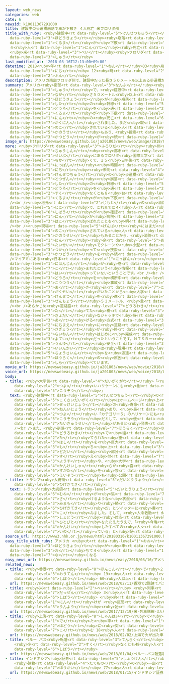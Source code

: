 ```yaml
---
layout: web_news
categories: web
cate: 6
newsid: k10011367291000
title: 建設中の歩道橋崩落で車が下敷き ４人死亡 米フロリダ州
title_with_ruby: <ruby>建設中<rt data-ruby-level="5">けんせつちゅう</rt></ruby>の<ruby>歩道橋<rt
  data-ruby-level="3">ほどうきょう</rt></ruby><ruby>崩落<rt data-ruby-level="7">ほうらく</rt></ruby>で<ruby>車<rt
  data-ruby-level="1">くるま</rt></ruby>が<ruby>下敷<rt data-ruby-level="7">したじ</rt></ruby>き
  ４<ruby>人<rt data-ruby-level="1">にん</rt></ruby><ruby>死亡<rt data-ruby-level="6">しぼう</rt></ruby>
  <ruby>米<rt data-ruby-level="3">べい</rt></ruby><ruby>フロリダ<rt data-ruby-level="3">ふろりだ</rt></ruby><ruby>州<rt
  data-ruby-level="3">しゅう</rt></ruby>
last_modified_at: '2018-03-16T12:13:00+09:00'
datetime: 2018<ruby>年<rt data-ruby-level="1">ねん</rt></ruby>03<ruby>月<rt data-ruby-level="1">がつ</rt></ruby>16<ruby>日<rt
  data-ruby-level="1">にち</rt></ruby> 12<ruby>時<rt data-ruby-level="2">じ</rt></ruby>13<ruby>分<rt
  data-ruby-level="2">ふん</rt></ruby>
description: アメリカ南部フロリダ州で、建設中だった長さ５０メートル以上ある歩道橋が崩落し、下の幹線道路を通っていた車が下敷きになって、これまでに４人の死亡が確認されました。まだ取り残されている人がいる可能性もあり、捜索活動が続けられています。
summary: アメリカ<ruby>南部<rt data-ruby-level="3">なんぶ</rt></ruby><ruby>フロリダ<rt data-ruby-level="3">ふろりだ</rt></ruby><ruby>州<rt
  data-ruby-level="3">しゅう</rt></ruby>で、<ruby>建設中<rt data-ruby-level="5">けんせつちゅう</rt></ruby>だった<ruby>長<rt
  data-ruby-level="2">なが</rt></ruby>さ５０メートル<ruby>以上<rt data-ruby-level="4">いじょう</rt></ruby>ある<ruby>歩道橋<rt
  data-ruby-level="3">ほどうきょう</rt></ruby>が<ruby>崩落<rt data-ruby-level="7">ほうらく</rt></ruby>し、<ruby>下<rt
  data-ruby-level="1">した</rt></ruby>の<ruby>幹線<rt data-ruby-level="5">かんせん</rt></ruby><ruby>道路<rt
  data-ruby-level="3">どうろ</rt></ruby>を<ruby>通<rt data-ruby-level="2">とお</rt></ruby>っていた<ruby>車<rt
  data-ruby-level="1">くるま</rt></ruby>が<ruby>下敷<rt data-ruby-level="7">したじ</rt></ruby>きになって、これまでに４<ruby>人<rt
  data-ruby-level="1">にん</rt></ruby>の<ruby>死亡<rt data-ruby-level="6">しぼう</rt></ruby>が<ruby>確認<rt
  data-ruby-level="7">かくにん</rt></ruby>されました。まだ<ruby>取<rt data-ruby-level="4">と</rt></ruby>り<ruby>残<rt
  data-ruby-level="4">のこ</rt></ruby>されている<ruby>人<rt data-ruby-level="1">ひと</rt></ruby>がいる<ruby>可能性<rt
  data-ruby-level="5">かのうせい</rt></ruby>もあり、<ruby>捜索<rt data-ruby-level="7">そうさく</rt></ruby><ruby>活動<rt
  data-ruby-level="3">かつどう</rt></ruby>が<ruby>続<rt data-ruby-level="4">つづ</rt></ruby>けられています。
image_url: https://newswebeasy.github.io/ja201803/news/web/image/2018/03/16/K10011367291_1803161203_1803161213_01_02.jpg
more: <ruby>フロリダ<rt data-ruby-level="3">ふろりだ</rt></ruby><ruby>州<rt data-ruby-level="3">しゅう</rt></ruby>の<ruby>中心<rt
  data-ruby-level="2">ちゅうしん</rt></ruby><ruby>都市<rt data-ruby-level="3">とし</rt></ruby>マイアミの<ruby>西部<rt
  data-ruby-level="3">せいぶ</rt></ruby>にあるフロリダ<ruby>国際大学<rt data-ruby-level="5">こくさいだいがく</rt></ruby>の<ruby>近<rt
  data-ruby-level="2">ちか</rt></ruby>くで、１５<ruby>日午後<rt data-ruby-level="2">にちごご</rt></ruby>（<ruby>日本<rt
  data-ruby-level="1">にっぽん</rt></ruby><ruby>時間<rt data-ruby-level="2">じかん</rt></ruby>１６<ruby>日<rt
  data-ruby-level="1">にち</rt></ruby><ruby>未明<rt data-ruby-level="4">みめい</rt></ruby>）、<ruby>建設中<rt
  data-ruby-level="5">けんせつちゅう</rt></ruby>の<ruby>歩道橋<rt data-ruby-level="3">ほどうきょう</rt></ruby>が<ruby>突然<rt
  data-ruby-level="7">とつぜん</rt></ruby><ruby>崩落<rt data-ruby-level="7">ほうらく</rt></ruby>し、<ruby>下<rt
  data-ruby-level="1">した</rt></ruby>の<ruby>幹線<rt data-ruby-level="5">かんせん</rt></ruby><ruby>道路<rt
  data-ruby-level="3">どうろ</rt></ruby>を<ruby>通<rt data-ruby-level="2">とお</rt></ruby>っていた<ruby>少<rt
  data-ruby-level="2">すく</rt></ruby>なくとも８<ruby>台<rt data-ruby-level="2">だい</rt></ruby>の<ruby>車<rt
  data-ruby-level="1">くるま</rt></ruby>が<ruby>下敷<rt data-ruby-level="7">したじ</rt></ruby>きになりました。<br
  /><br /><ruby>地元<rt data-ruby-level="2">じもと</rt></ruby>の<ruby>消防<rt data-ruby-level="5">しょうぼう</rt></ruby>は、この<ruby>事故<rt
  data-ruby-level="5">じこ</rt></ruby>で、これまでに４<ruby>人<rt data-ruby-level="1">にん</rt></ruby>の<ruby>死亡<rt
  data-ruby-level="6">しぼう</rt></ruby>が<ruby>確認<rt data-ruby-level="7">かくにん</rt></ruby>されたほか、９<ruby>人<rt
  data-ruby-level="1">にん</rt></ruby>が<ruby>病院<rt data-ruby-level="3">びょういん</rt></ruby>に<ruby>運<rt
  data-ruby-level="3">はこ</rt></ruby>ばれたことを<ruby>明<rt data-ruby-level="2">あき</rt></ruby>らかにしました。<br
  /><br /><ruby>現場<rt data-ruby-level="5">げんば</rt></ruby>にはまだ<ruby>取<rt data-ruby-level="4">と</rt></ruby>り<ruby>残<rt
  data-ruby-level="4">のこ</rt></ruby>されている<ruby>人<rt data-ruby-level="1">ひと</rt></ruby>がいる<ruby>可能性<rt
  data-ruby-level="5">かのうせい</rt></ruby>もあることから、<ruby>消防<rt data-ruby-level="5">しょうぼう</rt></ruby>は１００<ruby>人<rt
  data-ruby-level="1">にん</rt></ruby><ruby>余<rt data-ruby-level="5">あま</rt></ruby>りの<ruby>態勢<rt
  data-ruby-level="5">たいせい</rt></ruby>でクレーンや<ruby>小型<rt data-ruby-level="4">こがた</rt></ruby>カメラなどを<ruby>使<rt
  data-ruby-level="3">つか</rt></ruby>って<ruby>捜索<rt data-ruby-level="7">そうさく</rt></ruby><ruby>活動<rt
  data-ruby-level="3">かつどう</rt></ruby>を<ruby>続<rt data-ruby-level="4">つづ</rt></ruby>けています。<br
  />マイアミにある<ruby>日本<rt data-ruby-level="1">にっぽん</rt></ruby><ruby>総領事館<rt data-ruby-level="5">そうりょうじかん</rt></ruby>によりますと、これまでのところ<ruby>日本人<rt
  data-ruby-level="1">にほんじん</rt></ruby>が<ruby>巻<rt data-ruby-level="7">ま</rt></ruby>き<ruby>込<rt
  data-ruby-level="7">こ</rt></ruby>まれたという<ruby>情報<rt data-ruby-level="5">じょうほう</rt></ruby>は<ruby>入<rt
  data-ruby-level="1">はい</rt></ruby>っていないということです。<br /><br /><ruby>歩道橋<rt data-ruby-level="3">ほどうきょう</rt></ruby>は、<ruby>道路<rt
  data-ruby-level="3">どうろ</rt></ruby>を<ruby>横断中<rt data-ruby-level="5">おうだんちゅう</rt></ruby>に<ruby>交通<rt
  data-ruby-level="2">こうつう</rt></ruby><ruby>事故<rt data-ruby-level="5">じこ</rt></ruby>に<ruby>巻<rt
  data-ruby-level="7">ま</rt></ruby>き<ruby>込<rt data-ruby-level="7">こ</rt></ruby>まれる<ruby>学生<rt
  data-ruby-level="1">がくせい</rt></ruby>がいたことから<ruby>大学<rt data-ruby-level="1">だいがく</rt></ruby>が<ruby>建設<rt
  data-ruby-level="5">けんせつ</rt></ruby>を<ruby>進<rt data-ruby-level="3">すす</rt></ruby>めていたもので、<ruby>全長<rt
  data-ruby-level="3">ぜんちょう</rt></ruby>５３メートル、<ruby>重<rt data-ruby-level="3">おも</rt></ruby>さ８６０トンあります。<br
  /><br />あらかじめ<ruby>道路脇<rt data-ruby-level="7">どうろわき</rt></ruby>で<ruby>組<rt data-ruby-level="2">く</rt></ruby>み<ruby>立<rt
  data-ruby-level="2">た</rt></ruby>てた<ruby>橋<rt data-ruby-level="3">はし</rt></ruby>を<ruby>巨大<rt
  data-ruby-level="7">きょだい</rt></ruby>なジャッキで<ruby>持<rt data-ruby-level="3">も</rt></ruby>ち<ruby>上<rt
  data-ruby-level="3">あ</rt></ruby>げる<ruby>方式<rt data-ruby-level="3">ほうしき</rt></ruby>で、５<ruby>日前<rt
  data-ruby-level="2">にちまえ</rt></ruby>に<ruby>道路<rt data-ruby-level="3">どうろ</rt></ruby>にかける<ruby>作業<rt
  data-ruby-level="3">さぎょう</rt></ruby>が<ruby>終<rt data-ruby-level="3">お</rt></ruby>わり、<ruby>来年<rt
  data-ruby-level="2">らいねん</rt></ruby>はじめに<ruby>完成<rt data-ruby-level="4">かんせい</rt></ruby>する<ruby>予定<rt
  data-ruby-level="3">よてい</rt></ruby>だったということです。ＮＴＳＢ＝<ruby>国家<rt data-ruby-level="2">こっか</rt></ruby><ruby>運輸<rt
  data-ruby-level="5">うんゆ</rt></ruby><ruby>安全<rt data-ruby-level="3">あんぜん</rt></ruby><ruby>委員会<rt
  data-ruby-level="3">いいんかい</rt></ruby>は<ruby>現場<rt data-ruby-level="5">げんば</rt></ruby>に<ruby>調査員<rt
  data-ruby-level="5">ちょうさいん</rt></ruby>を<ruby>派遣<rt data-ruby-level="7">はけん</rt></ruby>して<ruby>崩落<rt
  data-ruby-level="7">ほうらく</rt></ruby>の<ruby>原因<rt data-ruby-level="5">げんいん</rt></ruby>を<ruby>調<rt
  data-ruby-level="3">しら</rt></ruby>べています。
movie_url: https://newswebeasy.github.io/ja201803/news/web/movie/2018/03/16/k10011367291_201803161217_201803161219.mp4
voice_url: https://newswebeasy.github.io/ja201803/news/web/voice/2018/03/16/k10011367291_201803161217_201803161219.mp3
body:
- title: <ruby>大学側<rt data-ruby-level="4">だいがくがわ</rt></ruby>「<ruby>最<rt data-ruby-level="4">もっと</rt></ruby>も<ruby>強<rt
    data-ruby-level="2">つよ</rt></ruby>いハリケーンにも<ruby>耐<rt data-ruby-level="7">た</rt></ruby>える<ruby>構造<rt
    data-ruby-level="5">こうぞう</rt></ruby>」
  text: <ruby>建設中<rt data-ruby-level="5">けんせつちゅう</rt></ruby>の<ruby>歩道橋<rt data-ruby-level="3">ほどうきょう</rt></ruby>について、フロリダ<ruby>国際大学<rt
    data-ruby-level="5">こくさいだいがく</rt></ruby>はホームページ<ruby>上<rt data-ruby-level="1">じょう</rt></ruby>で、<ruby>設計上<rt
    data-ruby-level="5">せっけいじょう</rt></ruby>の<ruby>寿命<rt data-ruby-level="7">じゅみょう</rt></ruby>は１００<ruby>年以上<rt
    data-ruby-level="4">ねんいじょう</rt></ruby>あり、<ruby>最<rt data-ruby-level="4">もっと</rt></ruby>も<ruby>強<rt
    data-ruby-level="2">つよ</rt></ruby>い「カテゴリー５」のハリケーンにも<ruby>耐<rt data-ruby-level="7">た</rt></ruby>える<ruby>構造<rt
    data-ruby-level="5">こうぞう</rt></ruby>だとして、<ruby>優<rt data-ruby-level="7">すぐ</rt></ruby>れた<ruby>耐久性<rt
    data-ruby-level="7">たいきゅうせい</rt></ruby>があると<ruby>発表<rt data-ruby-level="3">はっぴょう</rt></ruby>していました。<br
    /><br />また、<ruby>崩落<rt data-ruby-level="7">ほうらく</rt></ruby>の５<ruby>日前<rt data-ruby-level="2">にちまえ</rt></ruby>、<ruby>道路脇<rt
    data-ruby-level="7">どうろわき</rt></ruby>で<ruby>組<rt data-ruby-level="2">く</rt></ruby>み<ruby>立<rt
    data-ruby-level="2">た</rt></ruby>てられた<ruby>重<rt data-ruby-level="3">おも</rt></ruby>さ８６０トンある<ruby>橋<rt
    data-ruby-level="3">はし</rt></ruby>を<ruby>巨大<rt data-ruby-level="7">きょだい</rt></ruby>なジャッキで<ruby>持<rt
    data-ruby-level="3">も</rt></ruby>ち<ruby>上<rt data-ruby-level="3">あ</rt></ruby>げて<ruby>土台<rt
    data-ruby-level="2">どだい</rt></ruby><ruby>部分<rt data-ruby-level="3">ぶぶん</rt></ruby>に<ruby>据<rt
    data-ruby-level="7">す</rt></ruby>え<ruby>付<rt data-ruby-level="7">つ</rt></ruby>ける<ruby>様子<rt
    data-ruby-level="3">ようす</rt></ruby>や、<ruby>大学<rt data-ruby-level="1">だいがく</rt></ruby><ruby>関係者<rt
    data-ruby-level="4">かんけいしゃ</rt></ruby>らが<ruby>喜<rt data-ruby-level="4">よろこ</rt></ruby>ぶ<ruby>姿<rt
    data-ruby-level="6">すがた</rt></ruby>を<ruby>写<rt data-ruby-level="3">うつ</rt></ruby>した<ruby>映像<rt
    data-ruby-level="6">えいぞう</rt></ruby>も<ruby>公開<rt data-ruby-level="3">こうかい</rt></ruby>していました。
- title: トランプ<ruby>大統領<rt data-ruby-level="5">だいとうりょう</rt></ruby>「あまりに<ruby>悲劇的<rt
    data-ruby-level="6">ひげきてき</rt></ruby>」
  text: トランプ<ruby>大統領<rt data-ruby-level="5">だいとうりょう</rt></ruby>は１５<ruby>日<rt data-ruby-level="1">にち</rt></ruby>、「<ruby>胸<rt
    data-ruby-level="6">むね</rt></ruby>が<ruby>張<rt data-ruby-level="7">は</rt></ruby>り<ruby>裂<rt
    data-ruby-level="7">さ</rt></ruby>けるような<ruby>状況<rt data-ruby-level="7">じょうきょう</rt></ruby>を<ruby>見守<rt
    data-ruby-level="3">みまも</rt></ruby>り<ruby>続<rt data-ruby-level="4">つづ</rt></ruby>けている。あまりに<ruby>悲劇的<rt
    data-ruby-level="6">ひげきてき</rt></ruby>だ」とツイッターに<ruby>書<rt data-ruby-level="7">か</rt></ruby>き<ruby>込<rt
    data-ruby-level="7">こ</rt></ruby>みました。そして、<ruby>人命救助<rt data-ruby-level="4">じんめいきゅうじょ</rt></ruby>などの<ruby>初動<rt
    data-ruby-level="4">しょどう</rt></ruby><ruby>対応<rt data-ruby-level="5">たいおう</rt></ruby>にあたった<ruby>人々<rt
    data-ruby-level="1">ひとびと</rt></ruby>をたたえたうえで、「<ruby>今晩<rt data-ruby-level="6">こんばん</rt></ruby>は、<ruby>関係<rt
    data-ruby-level="4">かんけい</rt></ruby>したすべての<ruby>人々<rt data-ruby-level="1">ひとびと</rt></ruby>のために<ruby>祈<rt
    data-ruby-level="7">いの</rt></ruby>っている」と<ruby>記<rt data-ruby-level="2">しる</rt></ruby>しています。
source_url: https://www3.nhk.or.jp/news/html/20180316/k10011367291000.html
easy_title_with_ruby: アメリカ <ruby>大<rt data-ruby-level="1">おお</rt></ruby>きな<ruby>歩道橋<rt
  data-ruby-level="3">ほどうきょう</rt></ruby>が<ruby>車<rt data-ruby-level="1">くるま</rt></ruby>に<ruby>落<rt
  data-ruby-level="3">お</rt></ruby>ちて４<ruby>人<rt data-ruby-level="1">にん</rt></ruby>が<ruby>亡<rt
  data-ruby-level="7">な</rt></ruby>くなる
easy_news_url: https://newswebeasy.github.io/news/easy/2018/03/16/アメリカ-大きな歩道橋が車に落ちて4人が亡くなる
related_news:
- title: <ruby>香港<rt data-ruby-level="8">ほんこん</rt></ruby>で<ruby>２階建<rt data-ruby-level="4">にかいだ</rt></ruby>てバス<ruby>横転<rt
    data-ruby-level="3">おうてん</rt></ruby> 19<ruby>人<rt data-ruby-level="1">にん</rt></ruby><ruby>死亡<rt
    data-ruby-level="6">しぼう</rt></ruby> 60<ruby>人以上<rt data-ruby-level="4">にんいじょう</rt></ruby>けが
  url: https://newswebeasy.github.io/news/web/2018/02/11/香港で2階建てバス横転-19人死亡-60人以上けが
- title: <ruby>米<rt data-ruby-level="2">べい</rt></ruby> <ruby>列車<rt data-ruby-level="3">れっしゃ</rt></ruby><ruby>脱線<rt
    data-ruby-level="7">だっせん</rt></ruby> 3<ruby>人<rt data-ruby-level="1">にん</rt></ruby><ruby>死亡<rt
    data-ruby-level="6">しぼう</rt></ruby> <ruby>約<rt data-ruby-level="4">やく</rt></ruby>100<ruby>人<rt
    data-ruby-level="1">にん</rt></ruby>けが <ruby>区間<rt data-ruby-level="3">くかん</rt></ruby>は<ruby>運用<rt
    data-ruby-level="3">うんよう</rt></ruby><ruby>始<rt data-ruby-level="3">はじ</rt></ruby>まったばかり
  url: https://newswebeasy.github.io/news/web/2017/12/19/米-列車脱線-3人死亡-約100人けが-区間は運用始まったばかり
- title: <ruby>上海<rt data-ruby-level="8">しゃんはい</rt></ruby>で<ruby>火<rt data-ruby-level="1">ひ</rt></ruby>が<ruby>出<rt
    data-ruby-level="1">で</rt></ruby>た<ruby>車<rt data-ruby-level="1">くるま</rt></ruby>が<ruby>歩道<rt
    data-ruby-level="2">ほどう</rt></ruby>に<ruby>突<rt data-ruby-level="7">つ</rt></ruby>っ<ruby>込<rt
    data-ruby-level="7">こ</rt></ruby>む 18<ruby>人<rt data-ruby-level="1">にん</rt></ruby>けが
  url: https://newswebeasy.github.io/news/web/2018/02/02/上海で火が出た車が歩道に突っ込む-18人けが
- title: ペルー バス<ruby>転落<rt data-ruby-level="3">てんらく</rt></ruby><ruby>事故<rt data-ruby-level="5">じこ</rt></ruby>
    <ruby>少<rt data-ruby-level="2">すく</rt></ruby>なくとも48<ruby>人<rt data-ruby-level="1">にん</rt></ruby><ruby>死亡<rt
    data-ruby-level="6">しぼう</rt></ruby>
  url: https://newswebeasy.github.io/news/web/2018/01/04/ペルー-バス転落事故-少なくとも48人死亡
- title: インドネシア<ruby>証券<rt data-ruby-level="5">しょうけん</rt></ruby><ruby>取引所<rt data-ruby-level="3">とりひきじょ</rt></ruby>
    <ruby>建物<rt data-ruby-level="4">たてもの</rt></ruby>の<ruby>一部<rt data-ruby-level="3">いちぶ</rt></ruby><ruby>崩壊<rt
    data-ruby-level="7">ほうかい</rt></ruby> 77<ruby>人<rt data-ruby-level="1">にん</rt></ruby>けが
  url: https://newswebeasy.github.io/news/web/2018/01/15/インドネシア証券取引所-建物の一部崩壊-77人けが
...
```

